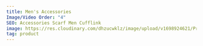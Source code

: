 ```yaml
---
title: Men's Accessories
Image/Video Order: "4"
SEO: Accessories Scarf Men Cufflink
image: https://res.cloudinary.com/dhzucwklz/image/upload/v1698924621/Products/_SBS5684_evugbu.jpg
tag: product
---
```

